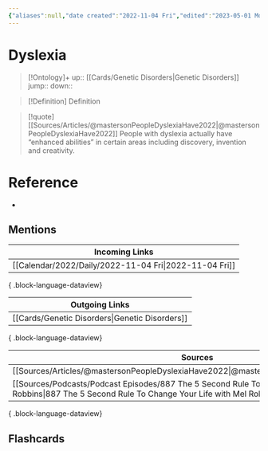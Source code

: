 ```yaml
---
{"aliases":null,"date created":"2022-11-04 Fri","edited":"2023-05-01 Mon","dg-publish":true,"permalink":"/cards/dyslexia/","dgPassFrontmatter":true}
---
```


# Dyslexia

> [!Ontology]+
> up:: [[Cards/Genetic Disorders\|Genetic Disorders]]
> jump::
> down:: 

> [!Definition] Definition

> [!quote] [[Sources/Articles/@mastersonPeopleDyslexiaHave2022\|@mastersonPeopleDyslexiaHave2022]]
> People with dyslexia actually have “enhanced abilities” in certain areas including discovery, invention and creativity.

# Reference

- 

## Mentions

| Incoming Links                                            |
| --------------------------------------------------------- |
| [[Calendar/2022/Daily/2022-11-04 Fri\|2022-11-04 Fri]] |

{ .block-language-dataview}

| Outgoing Links                                    |
| ------------------------------------------------- |
| [[Cards/Genetic Disorders\|Genetic Disorders]] |

{ .block-language-dataview}

| Sources                                                                                                                                                         |
| --------------------------------------------------------------------------------------------------------------------------------------------------------------- |
| [[Sources/Articles/@mastersonPeopleDyslexiaHave2022\|@mastersonPeopleDyslexiaHave2022]]                                                                      |
| [[Sources/Podcasts/Podcast Episodes/887 The 5 Second Rule To Change Your Life with Mel Robbins\|887 The 5 Second Rule To Change Your Life with Mel Robbins]] |

{ .block-language-dataview}

## Flashcards